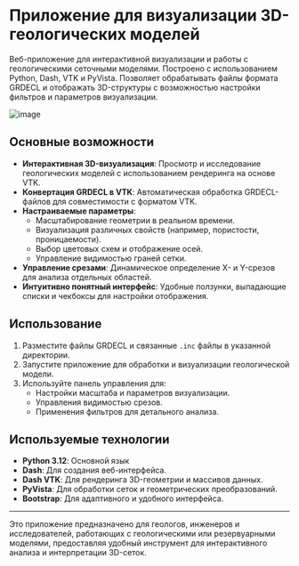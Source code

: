 # Приложение для визуализации 3D-геологических моделей

Веб-приложение для интерактивной визуализации и работы с геологическими сеточными моделями. Построено с использованием Python, Dash, VTK и PyVista. Позволяет обрабатывать файлы формата GRDECL и отображать 3D-структуры с возможностью настройки фильтров и параметров визуализации.

![image](https://github.com/user-attachments/assets/c4f930c1-bc7e-478f-aaef-a83e67e1b719)


## Основные возможности

- **Интерактивная 3D-визуализация**: Просмотр и исследование геологических моделей с использованием рендеринга на основе VTK.
- **Конвертация GRDECL в VTK**: Автоматическая обработка GRDECL-файлов для совместимости с форматом VTK.
- **Настраиваемые параметры**:
  - Масштабирование геометрии в реальном времени.
  - Визуализация различных свойств (например, пористости, проницаемости).
  - Выбор цветовых схем и отображение осей.
  - Управление видимостью граней сетки.
- **Управление срезами**: Динамическое определение X- и Y-срезов для анализа отдельных областей.
- **Интуитивно понятный интерфейс**: Удобные ползунки, выпадающие списки и чекбоксы для настройки отображения.

## Использование

1. Разместите файлы GRDECL и связанные `.inc` файлы в указанной директории.
2. Запустите приложение для обработки и визуализации геологической модели.
3. Используйте панель управления для:
   - Настройки масштаба и параметров визуализации.
   - Управления видимостью срезов.
   - Применения фильтров для детального анализа.

## Используемые технологии
- **Python 3.12**: Основной язык
- **Dash**: Для создания веб-интерфейса.
- **Dash VTK**: Для рендеринга 3D-геометрии и массивов данных.
- **PyVista**: Для обработки сеток и геометрических преобразований.
- **Bootstrap**: Для адаптивного и удобного интерфейса.

---

Это приложение предназначено для геологов, инженеров и исследователей, работающих с геологическими или резервуарными моделями, предоставляя удобный инструмент для интерактивного анализа и интерпретации 3D-сеток.
